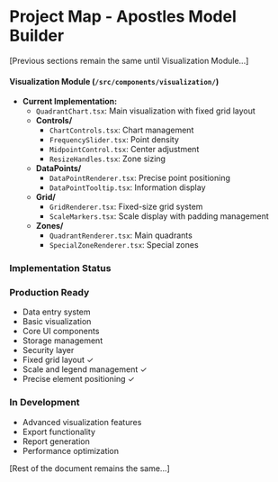 # Project Map - Apostles Model Builder

[Previous sections remain the same until Visualization Module...]

#### Visualization Module (`/src/components/visualization/`)
- **Current Implementation:**
  - `QuadrantChart.tsx`: Main visualization with fixed grid layout
  - **Controls/**
    - `ChartControls.tsx`: Chart management
    - `FrequencySlider.tsx`: Point density
    - `MidpointControl.tsx`: Center adjustment
    - `ResizeHandles.tsx`: Zone sizing
  - **DataPoints/**
    - `DataPointRenderer.tsx`: Precise point positioning
    - `DataPointTooltip.tsx`: Information display
  - **Grid/**
    - `GridRenderer.tsx`: Fixed-size grid system
    - `ScaleMarkers.tsx`: Scale display with padding management
  - **Zones/**
    - `QuadrantRenderer.tsx`: Main quadrants
    - `SpecialZoneRenderer.tsx`: Special zones

### Implementation Status

### Production Ready
- Data entry system
- Basic visualization
- Core UI components
- Storage management
- Security layer
- Fixed grid layout ✓
- Scale and legend management ✓
- Precise element positioning ✓

### In Development
- Advanced visualization features
- Export functionality
- Report generation
- Performance optimization

[Rest of the document remains the same...]